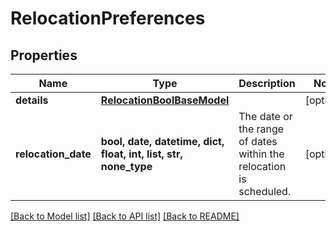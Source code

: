 # RelocationPreferences


## Properties
Name | Type | Description | Notes
------------ | ------------- | ------------- | -------------
**details** | [**RelocationBoolBaseModel**](RelocationBoolBaseModel.md) |  | [optional] 
**relocation_date** | **bool, date, datetime, dict, float, int, list, str, none_type** | The date or the range of dates within the relocation is scheduled. | [optional] 

[[Back to Model list]](../README.md#documentation-for-models) [[Back to API list]](../README.md#documentation-for-api-endpoints) [[Back to README]](../README.md)


